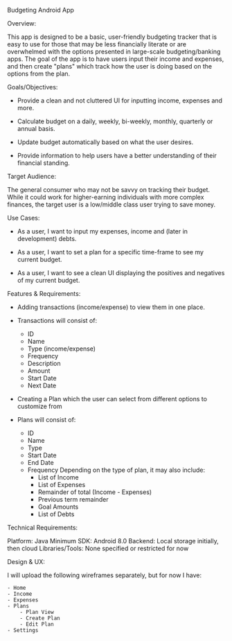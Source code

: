 Budgeting Android App

Overview:

This app is designed to be a basic, user-friendly budgeting tracker that is easy to use for those that may be less financially literate or are overwhelmed with the options presented in large-scale budgeting/banking apps. The goal of the app is to have users input their income and expenses, and then create "plans" which track how the user is doing based on the options from the plan.

Goals/Objectives:

- Provide a clean and not cluttered UI for inputting income, expenses and more.

- Calculate budget on a daily, weekly, bi-weekly, monthly, quarterly or annual basis.

- Update budget automatically based on what the user desires.

- Provide information to help users have a better understanding of their financial standing.

Target Audience:

The general consumer who may not be savvy on tracking their budget. While it could work for higher-earning individuals with more complex finances, the target user is a low/middle class user trying to save money.

Use Cases:

- As a user, I want to input my expenses, income and (later in development) debts.

- As a user, I want to set a plan for a specific time-frame to see my current budget.

- As a user, I want to see a clean UI displaying the positives and negatives of my current budget.

Features & Requirements:

- Adding transactions (income/expense) to view them in one place.

- Transactions will consist of: 
	- ID
	- Name
	- Type (income/expense)
	- Frequency
	- Description
	- Amount
	- Start Date
	- Next Date

- Creating a Plan which the user can select from different options to customize from

- Plans will consist of:
	- ID
	- Name
	- Type
	- Start Date
	- End Date
	- Frequency
	Depending on the type of plan, it may also include:
		- List of Income
		- List of Expenses
		- Remainder of total (Income - Expenses)
		- Previous term remainder
		- Goal Amounts
		- List of Debts

Technical Requirements:

Platform: Java
Minimum SDK: Android 8.0
Backend: Local storage initially, then cloud
Libraries/Tools: None specified or restricted for now

Design & UX:

I will upload the following wireframes separately, but for now I have:

	- Home
	- Income
	- Expenses
	- Plans
		- Plan View
		- Create Plan
		- Edit Plan
	- Settings

